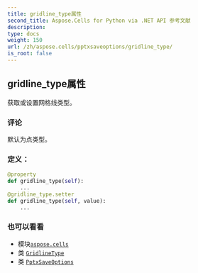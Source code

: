 ```yaml
---
title: gridline_type属性
second_title: Aspose.Cells for Python via .NET API 参考文献
description:
type: docs
weight: 150
url: /zh/aspose.cells/pptxsaveoptions/gridline_type/
is_root: false
---
```

## gridline_type属性

获取或设置网格线类型。

### 评论

默认为点类型。
### 定义：
```python
@property
def gridline_type(self):
    ...
@gridline_type.setter
def gridline_type(self, value):
    ...
```

### 也可以看看
* 模块[`aspose.cells`](../../)
* 类 [`GridlineType`](/cells/python-net/zh/aspose.cells/gridlinetype)
* 类 [`PptxSaveOptions`](/cells/python-net/zh/aspose.cells/pptxsaveoptions)
